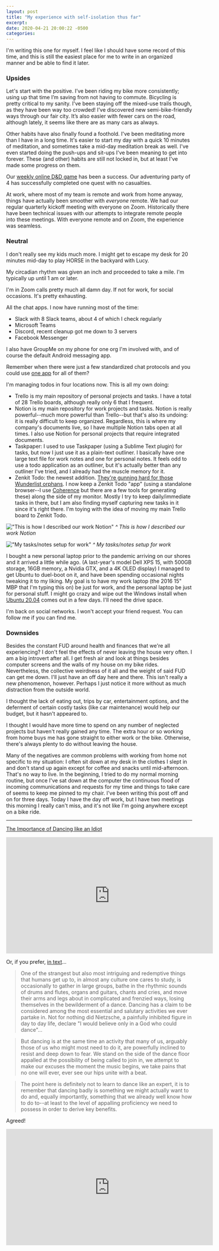 ```yaml
---
layout: post
title: "My experience with self-isolation thus far"
excerpt: 
date: 2020-04-21 20:00:22 -0500
categories: 
---
```


I'm writing this one for myself. I feel like I should have some record of this time, and this is still the easiest place for me to write in an organized manner and be able to find it later.

### Upsides

Let's start with the positive. I’ve been riding my bike more consistently; using up that time I’m saving from not having to commute. Bicycling is pretty critical to my sanity. I've been staying off the mixed-use trails though, as they have been way too crowded! I’ve discovered new semi-bike-friendly ways through our fair city. It’s also easier with fewer cars on the road, although lately, it seems like there are as many cars as always.

Other habits have also finally found a foothold. I've been meditating more than I have in a long time. It's easier to start my day with a quick 10 minutes of meditation, and sometimes take a mid-day meditation break as well. I've even started doing the push-ups and sit-ups I've been meaning to get into forever. These (and other) habits are still not locked in, but at least I've made some progress on them.

Our [weekly online D&D game]({{site.url}}/2020/04/03/blogging-during-the-apocalypse/ "mentioned in this post") has been a success. Our adventuring party of 4 has successfully completed one quest with no casualties.

At work, where most of my team is remote and work from home anyway, things have actually been smoother with _everyone_ remote. We had our regular quarterly kickoff meeting with everyone on Zoom. Historically there have been technical issues with our attempts to integrate remote people into these meetings. With everyone remote and on Zoom, the experience was seamless. 

### Neutral

I don't really see my kids much more. I might get to escape my desk for 20 minutes mid-day to play HORSE in the backyard with Lucy.

My circadian rhythm was given an inch and proceeded to take a mile. I'm typically up until 1 am or later.

I'm in Zoom calls pretty much all damn day. If not for work, for social occasions. It's pretty exhausting.

All the chat apps. I now have running most of the time:

- Slack with 8 Slack teams, about 4 of which I check regularly
- Microsoft Teams
- Discord, recent cleanup got me down to 3 servers
- Facebook Messenger

I also have GroupMe on my phone for one org I'm involved with, and of course the default Android messaging app.

Remember when there were just a few standardized chat protocols and you could use [one app](https://adium.im/ "for example Adium") for all of them?

I'm managing todos in four locations now. This is all my own doing:

- Trello is my main repository of personal projects and tasks. I have a total of 28 Trello boards, although really only 6 that I frequent. 
- Notion is my main repository for work projects and tasks. Notion is really powerful--much more powerful than Trello--but that's also its undoing: it is really difficult to keep organized. Regardless, this is where my company's documents live, so I have multiple Notion tabs open at all times. I also use Notion for personal projects that require integrated documents.
- Taskpaper: I used to use Taskpaper (using a Sublime Text plugin) for tasks, but now I just use it as a plain-text outliner. I basically have one large text file for work notes and one for personal notes. It feels odd to use a todo application as an outliner, but it's actually better than any outliner I've tried, and I already had the muscle memory for it.
- Zenkit Todo: the newest addition. [They're gunning hard for those Wunderlist orphans](https://zenkit.com/en/blog/what-happened-to-wunderlist/). I now keep a Zenkit Todo "app" (using a standalone browser--I use [Coherence](https://setapp.com/apps/coherence-pro) but there are a few tools for generating these) along the side of my monitor. Mostly I try to keep daily/immediate tasks in there, but I am also finding myself capturing new tasks in it since it's right there. I'm toying with the idea of moving my main Trello board to Zenkit Todo.

!["This is how I described our work Notion"]({{site.url}}/assets/2020/04/notion.jpg)
_^ This is how I described our work Notion_

!["My tasks/notes setup for work"]({{site.url}}/assets/2020/04/tasks.png)
_^ My tasks/notes setup for work_

I bought a new personal laptop prior to the pandemic arriving on our shores and it arrived a little while ago. (A last-year's model Dell XPS 15, with 500GB storage, 16GB memory, a Nvidia GTX, and a 4K OLED display) I managed to get Ubuntu to duel-boot on it, and have been spending occasional nights tweaking it to my liking. My goal is to have my work laptop (the 2016 15" MBP that I'm typing this on) be just for work, and the personal laptop be just for personal stuff. I might go crazy and wipe out the Windows install when [Ubuntu 20.04](https://www.omgubuntu.co.uk/2020/04/ubuntu-20-04-beta-download) comes out in a few days. I'll need the drive space.

I'm back on social networks. I won't accept your friend request. You can follow me if you can find me.

### Downsides

Besides the constant FUD around health and finances that we're all experiencing? I don't feel the effects of never leaving the house very often. I am a big introvert after all. I get fresh air and look at things besides computer screens and the walls of my house on my bike rides. Nevertheless, the collective weirdness of it all and the weight of said FUD can get me down. I'll just have an off day here and there. This isn't really a new phenomenon, however. Perhaps I just notice it more without as much distraction from the outside world.

I thought the lack of eating out, trips by car, entertainment options, and the deferment of certain costly tasks (like car maintenance) would help our budget, but it hasn't appeared to. 

I thought I would have more time to spend on any number of neglected projects but haven't really gained any time. The extra hour or so working from home buys me has gone straight to either work or the bike. Otherwise, there's always plenty to do without leaving the house.

Many of the negatives are common problems  with working from home not specific to my situation: I often sit down at my desk in the clothes I slept in and don't stand up again except for coffee and snacks until mid-afternoon. That's no way to live. In the beginning, I tried to do my normal morning routine, but once I've sat down at the computer the continuous flood of incoming communications and requests for my time and things to take care of seems to keep me pinned to my chair. I've been writing this post off and on for three days. Today I have the day off work, but I have two meetings this morning I really can't miss, and it's not like I'm going anywhere except on a bike ride.

---

[The Importance of Dancing like an Idiot](https://www.youtube.com/watch?v=H2fVjXoYmxM)

<iframe width="560" height="315" src="https://www.youtube-nocookie.com/embed/H2fVjXoYmxM" frameborder="0" allow="accelerometer; autoplay; encrypted-media; gyroscope; picture-in-picture" allowfullscreen></iframe>

Or, if you prefer, [in text](https://www.theschooloflife.com/thebookoflife/the-importance-of-dancing-like-an-idiot/)...

>One of the strangest but also most intriguing and redemptive things that humans get up to, in almost any culture one cares to study, is occasionally to gather in large groups, bathe in the rhythmic sounds of drums and flutes, organs and guitars, chants and cries, and move their arms and legs about in complicated and frenzied ways, losing themselves in the bewilderment of a dance. Dancing has a claim to be considered among the most essential and salutary activities we ever partake in. Not for nothing did Nietzsche, a painfully inhibited figure in day to day life, declare "I would believe only in a God who could dance"...

>But dancing is at the same time an activity that many of us, arguably those of us who might most need to do it, are powerfully inclined to resist and deep down to fear. We stand on the side of the dance floor appalled at the possibility of being called to join in, we attempt to make our excuses the moment the music begins, we take pains that no one will ever, ever see our hips unite with a beat.

>The point here is definitely not to learn to dance like an expert, it is to remember that dancing badly is something we might actually want to do and, equally importantly, something that we already well know how to do to--at least to the level of appalling proficiency we need to possess in order to derive key benefits.

Agreed!

<iframe width="560" height="315" src="https://www.youtube-nocookie.com/embed/yXr_RFIj-LE" frameborder="0" allow="accelerometer; autoplay; encrypted-media; gyroscope; picture-in-picture" allowfullscreen></iframe>

